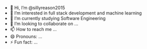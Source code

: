 - 👋 Hi, I’m @sillyreason2015
- 👀 I’m interested in full stack development and machine learning 
- 🌱 I’m currently studying Software Engineering 
- 💞️ I’m looking to collaborate on ...
- 📫 How to reach me ...
- 😄 Pronouns: ...
- ⚡ Fun fact: ...

<!---
sillyreason2015/sillyreason2015 is a ✨ special ✨ repository because its `README.md` (this file) appears on your GitHub profile.
You can click the Preview link to take a look at your changes.
--->
